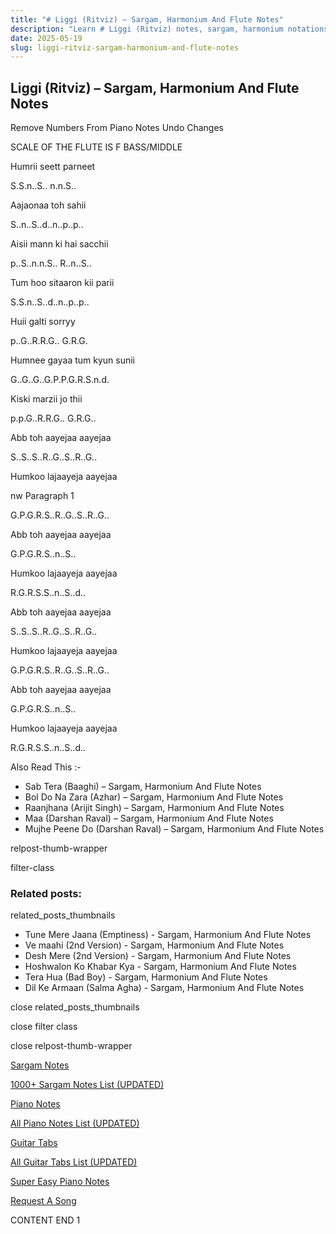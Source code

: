 ```yaml
---
title: "# Liggi (Ritviz) – Sargam, Harmonium And Flute Notes"
description: "Learn # Liggi (Ritviz) notes, sargam, harmonium notations and flute notes. Easy step-by-step tutorial for beginners."
date: 2025-05-19
slug: liggi-ritviz-sargam-harmonium-and-flute-notes
---
```


## Liggi (Ritviz) – Sargam, Harmonium And Flute Notes

Remove Numbers From Piano Notes
Undo Changes

SCALE OF THE FLUTE IS F BASS/MIDDLE

Humrii seett parneet

S.S.n..S.. n.n.S..

Aajaonaa toh sahii

S..n..S..d..n..p..p..

Aisii mann ki hai sacchii

p..S..n.n.S.. R..n..S..

Tum hoo sitaaron kii parii

S.S.n..S..d..n..p..p..

Huii galti sorryy

p..G..R.R.G.. G.R.G.

Humnee gayaa tum kyun sunii

G..G..G..G.P.P.G.R.S.n.d.

Kiski marzii jo thii

p.p.G..R.R.G.. G.R.G..

Abb toh aayejaa aayejaa

S..S..S..R..G..S..R..G..

Humkoo lajaayeja aayejaa

nw Paragraph 1

G.P.G.R.S..R..G..S..R..G..

Abb toh aayejaa aayejaa

G.P.G.R.S..n..S..

Humkoo lajaayeja aayejaa

R.G.R.S.S..n..S..d..

Abb toh aayejaa aayejaa

S..S..S..R..G..S..R..G..

Humkoo lajaayeja aayejaa

G.P.G.R.S..R..G..S..R..G..

Abb toh aayejaa aayejaa

G.P.G.R.S..n..S..

Humkoo lajaayeja aayejaa

R.G.R.S.S..n..S..d..

Also Read This :-

* Sab Tera (Baaghi) – Sargam, Harmonium And Flute Notes
* Bol Do Na Zara (Azhar) – Sargam, Harmonium And Flute Notes
* Raanjhana (Arijit Singh) – Sargam, Harmonium And Flute Notes
* Maa (Darshan Raval) – Sargam, Harmonium And Flute Notes
* Mujhe Peene Do (Darshan Raval) – Sargam, Harmonium And Flute Notes

relpost-thumb-wrapper

filter-class

### Related posts:

related_posts_thumbnails

* Tune Mere Jaana (Emptiness) - Sargam, Harmonium And Flute Notes
* Ve maahi (2nd Version) - Sargam, Harmonium And Flute Notes
* Desh Mere (2nd Version) - Sargam, Harmonium And Flute Notes
* Hoshwalon Ko Khabar Kya - Sargam, Harmonium And Flute Notes
* Tera Hua (Bad Boy) - Sargam, Harmonium And Flute Notes
* Dil Ke Armaan (Salma Agha) - Sargam, Harmonium And Flute Notes

close related_posts_thumbnails

close filter class

close relpost-thumb-wrapper

[Sargam Notes](/sargam-notes.html)

[1000+ Sargam Notes List (UPDATED)](/all-songs-list-sargam-notes.html)

[Piano Notes](/piano-notes.html)

[All Piano Notes List (UPDATED)](/all-songs-list-piano-notes.html)

[Guitar Tabs](/guitar-tabs.html)

[All Guitar Tabs List (UPDATED)](/all-songs-list-guitar-tabs.html)

[Super Easy Piano Notes](https://studywall.in/)

[Request A Song](/request-a-song.html)

CONTENT END 1

